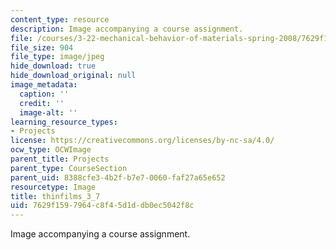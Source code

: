 ```yaml
---
content_type: resource
description: Image accompanying a course assignment.
file: /courses/3-22-mechanical-behavior-of-materials-spring-2008/7629f1597964c8f45d1ddb0ec5042f8c_thinfilms_3_7.jpg
file_size: 904
file_type: image/jpeg
hide_download: true
hide_download_original: null
image_metadata:
  caption: ''
  credit: ''
  image-alt: ''
learning_resource_types:
- Projects
license: https://creativecommons.org/licenses/by-nc-sa/4.0/
ocw_type: OCWImage
parent_title: Projects
parent_type: CourseSection
parent_uid: 8388cfe3-4b2f-b7e7-0060-faf27a65e652
resourcetype: Image
title: thinfilms_3_7
uid: 7629f159-7964-c8f4-5d1d-db0ec5042f8c
---
```

Image accompanying a course assignment.